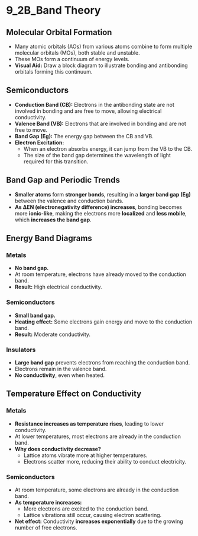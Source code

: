 # 9_2B_Band Theory

## Molecular Orbital Formation
- Many atomic orbitals (AOs) from various atoms combine to form multiple molecular orbitals (MOs), both stable and unstable.
- These MOs form a continuum of energy levels.
- **Visual Aid:** Draw a block diagram to illustrate bonding and antibonding orbitals forming this continuum.

## Semiconductors
- **Conduction Band (CB):** Electrons in the antibonding state are not involved in bonding and are free to move, allowing electrical conductivity.
- **Valence Band (VB):** Electrons that are involved in bonding and are not free to move.
- **Band Gap (Eg):** The energy gap between the CB and VB.
- **Electron Excitation:** 
  - When an electron absorbs energy, it can jump from the VB to the CB.
  - The size of the band gap determines the wavelength of light required for this transition.

## Band Gap and Periodic Trends
- **Smaller atoms** form **stronger bonds**, resulting in a **larger band gap (Eg)** between the valence and conduction bands.
- **As ΔEN (electronegativity difference) increases**, bonding becomes more **ionic-like**, making the electrons more **localized** and **less mobile**, which **increases the band gap**.

## Energy Band Diagrams
### **Metals**
- **No band gap.**
- At room temperature, electrons have already moved to the conduction band.
- **Result:** High electrical conductivity.

### **Semiconductors**
- **Small band gap.**
- **Heating effect:** Some electrons gain energy and move to the conduction band.
- **Result:** Moderate conductivity.

### **Insulators**
- **Large band gap** prevents electrons from reaching the conduction band.
- Electrons remain in the valence band.
- **No conductivity**, even when heated.

## Temperature Effect on Conductivity
### **Metals**
- **Resistance increases as temperature rises**, leading to lower conductivity.
- At lower temperatures, most electrons are already in the conduction band.
- **Why does conductivity decrease?**
  - Lattice atoms vibrate more at higher temperatures.
  - Electrons scatter more, reducing their ability to conduct electricity.

### **Semiconductors**
- At room temperature, some electrons are already in the conduction band.
- **As temperature increases:**
  - More electrons are excited to the conduction band.
  - Lattice vibrations still occur, causing electron scattering.
- **Net effect:** Conductivity **increases exponentially** due to the growing number of free electrons.

